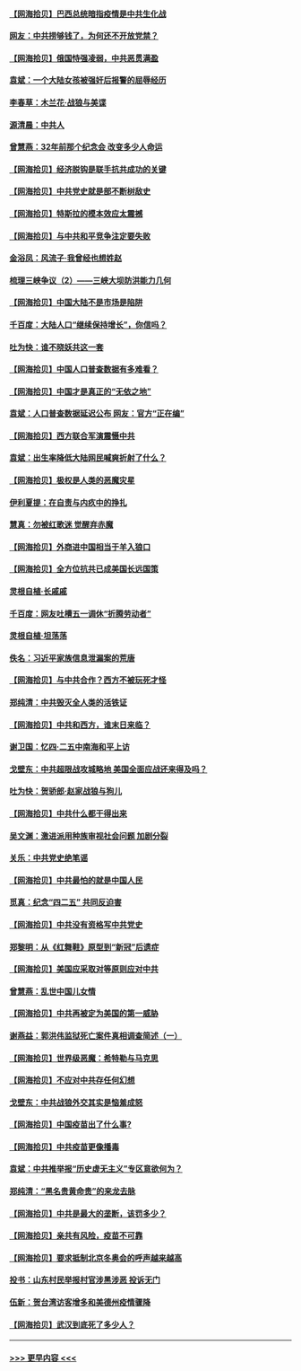 #### [【网海拾贝】巴西总统暗指疫情是中共生化战](../pages/nsc993/n12938999.md?t=05121701) 
#### [网友：中共捞够钱了，为何还不开放党禁？](../pages/nsc993/n12938952.md?t=05121701) 
#### [【网海拾贝】俄国恃强凌弱，中共恶贯满盈](../pages/nsc993/n12936626.md?t=05121701) 
#### [袁斌：一个大陆女孩被强奸后报警的屈辱经历](../pages/nsc993/n12936547.md?t=05121701) 
#### [李春草：木兰花·战狼与美谍](../pages/nsc993/n12935995.md?t=05121701) 
#### [源清晨：中共人](../pages/nsc993/n12935589.md?t=05121701) 
#### [曾慧燕：32年前那个纪念会 改变多少人命运](../pages/nsc993/n12934233.md?t=05121701) 
#### [【网海拾贝】经济脱钩是联手抗共成功的关键](../pages/nsc993/n12934176.md?t=05121701) 
#### [【网海拾贝】中共党史就是部不断树敌史](../pages/nsc993/n12932844.md?t=05121701) 
#### [【网海拾贝】特斯拉的模本效应太震撼](../pages/nsc993/n12925626.md?t=05121701) 
#### [【网海拾贝】与中共和平竞争注定要失败](../pages/nsc993/n12923326.md?t=05121701) 
#### [金浴凤：风流子‧我曾经也想姓赵](../pages/nsc993/n12920911.md?t=05121701) 
#### [梳理三峡争议（2）——三峡大坝防洪能力几何](../pages/nsc993/n12920173.md?t=05121701) 
#### [【网海拾贝】中国大陆不是市场是陷阱](../pages/nsc993/n12920143.md?t=05121701) 
#### [千百度：大陆人口“继续保持增长”，你信吗？](../pages/nsc993/n12918946.md?t=05121701) 
#### [吐为快：谁不晓妖共这一套](../pages/nsc993/n12918941.md?t=05121701) 
#### [【网海拾贝】中国人口普查数据有多难看？](../pages/nsc993/n12917822.md?t=05121701) 
#### [【网海拾贝】中国才是真正的“无依之地”](../pages/nsc993/n12915845.md?t=05121701) 
#### [袁斌：人口普查数据延迟公布 网友：官方“正在编”](../pages/nsc993/n12915748.md?t=05121701) 
#### [【网海拾贝】西方联合军演震慑中共](../pages/nsc993/n12913466.md?t=05121701) 
#### [袁斌：出生率降低大陆网民喊爽折射了什么？](../pages/nsc993/n12913365.md?t=05121701) 
#### [【网海拾贝】极权是人类的恶魔灾星](../pages/nsc993/n12910697.md?t=05121701) 
#### [伊利夏提：在自责与内疚中的挣扎](../pages/nsc993/n12910493.md?t=05121701) 
#### [慧真：勿被红歌迷 觉醒弃赤魔](../pages/nsc993/n12910485.md?t=05121701) 
#### [【网海拾贝】外商进中国相当于羊入狼口](../pages/nsc993/n12908274.md?t=05121701) 
#### [【网海拾贝】全方位抗共已成美国长远国策](../pages/nsc993/n12906878.md?t=05121701) 
#### [灵根自植‧长戚戚](../pages/nsc993/n12905585.md?t=05121701) 
#### [千百度：网友吐槽五一调休“折腾劳动者”](../pages/nsc993/n12905934.md?t=05121701) 
#### [灵根自植‧坦荡荡](../pages/nsc993/n12905562.md?t=05121701) 
#### [佚名：习近平家族信息泄漏案的荒唐](../pages/nsc993/n12904705.md?t=05121701) 
#### [【网海拾贝】与中共合作？西方不被玩死才怪](../pages/nsc993/n12903873.md?t=05121701) 
#### [郑纯清：中共毁灭全人类的活铁证](../pages/nsc993/n12903785.md?t=05121701) 
#### [【网海拾贝】中共和西方，谁末日来临？](../pages/nsc993/n12903482.md?t=05121701) 
#### [谢卫国：忆四‧二五中南海和平上访](../pages/nsc993/n12902192.md?t=05121701) 
#### [戈壁东：中共超限战攻城略地 美国全面应战还来得及吗？](../pages/nsc993/n12902297.md?t=05121701) 
#### [吐为快：贺骄郎‧赵家战狼与狗儿](../pages/nsc993/n12902280.md?t=05121701) 
#### [【网海拾贝】中共什么都干得出来](../pages/nsc993/n12897500.md?t=05121701) 
#### [吴文渊：激进派用种族审视社会问题 加剧分裂](../pages/nsc993/n12893881.md?t=05121701) 
#### [关乐：中共党史绝笔谣](../pages/nsc993/n12897270.md?t=05121701) 
#### [【网海拾贝】中共最怕的就是中国人民](../pages/nsc993/n12894705.md?t=05121701) 
#### [觅真：纪念“四二五” 共同反迫害](../pages/nsc993/n12894553.md?t=05121701) 
#### [【网海拾贝】中共没有资格写中共党史](../pages/nsc993/n12892231.md?t=05121701) 
#### [郑黎明：从《红舞鞋》原型到“新冠”后遗症](../pages/nsc993/n12890469.md?t=05121701) 
#### [【网海拾贝】美国应采取对等原则应对中共](../pages/nsc993/n12889176.md?t=05121701) 
#### [曾慧燕：乱世中国儿女情](../pages/nsc993/n12887931.md?t=05121701) 
#### [【网海拾贝】中共再被定为美国的第一威胁](../pages/nsc993/n12887580.md?t=05121701) 
#### [谢燕益：郭洪伟监狱死亡案件真相调查简述（一）](../pages/nsc993/n12885648.md?t=05121701) 
#### [【网海拾贝】世界级恶魔：希特勒与马克思](../pages/nsc993/n12884062.md?t=05121701) 
#### [【网海拾贝】不应对中共存任何幻想](../pages/nsc993/n12881460.md?t=05121701) 
#### [戈壁东：中共战狼外交其实是恼羞成怒](../pages/nsc993/n12880392.md?t=05121701) 
#### [【网海拾贝】中国疫苗出了什么事?](../pages/nsc993/n12879124.md?t=05121701) 
#### [【网海拾贝】中共疫苗更像播毒](../pages/nsc993/n12876631.md?t=05121701) 
#### [袁斌：中共推举报“历史虚无主义”专区意欲何为？](../pages/nsc993/n12876530.md?t=05121701) 
#### [郑纯清：“黑名贵黄命贵”的来龙去脉](../pages/nsc993/n12875589.md?t=05121701) 
#### [【网海拾贝】中共是最大的垄断，该罚多少？](../pages/nsc993/n12874006.md?t=05121701) 
#### [【网海拾贝】亲共有风险，疫苗不可靠](../pages/nsc993/n12872224.md?t=05121701) 
#### [【网海拾贝】要求抵制北京冬奥会的呼声越来越高](../pages/nsc993/n12868962.md?t=05121701) 
#### [投书：山东村民举报村官涉黑涉恶 投诉无门](../pages/nsc993/n12869726.md?t=05121701) 
#### [伍新：贺台湾访客增多和美德州疫情骤降](../pages/nsc993/n12865651.md?t=05121701) 
#### [【网海拾贝】武汉到底死了多少人？](../pages/nsc993/n12863707.md?t=05121701) 

----
#### [ >>> 更早内容 <<< ](../indexes/nsc993-earlier.md)
